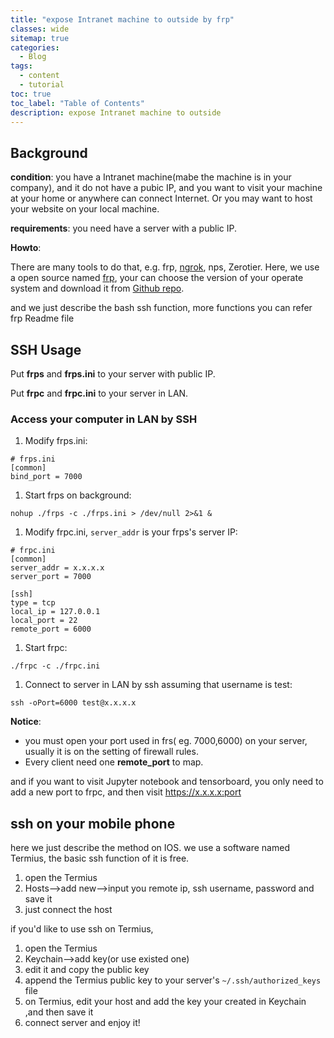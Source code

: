 ```yaml
---
title: "expose Intranet machine to outside by frp"
classes: wide
sitemap: true
categories:
  - Blog
tags:
  - content
  - tutorial
toc: true
toc_label: "Table of Contents"
description: expose Intranet machine to outside
---
```


## Background

**condition**: you have a Intranet machine(mabe the machine is in your company), and it do not have a pubic IP, and you want to visit your machine at your home or anywhere can connect Internet. Or you may want to host your website on your local machine.

**requirements**: you need have a server with a public IP.

**Howto**:

There are many tools to do that, e.g. frp, [ngrok](<https://ngrok.com/>), nps, Zerotier. Here, we use a open source named [frp](<https://github.com/fatedier/frp>),   your can choose the version of your operate system and download it from [Github repo](https://github.com/fatedier/frp/releases).

and we just describe the bash ssh function, more functions you can refer frp Readme file

## SSH Usage

Put **frps** and **frps.ini** to your server with public IP.

Put **frpc** and **frpc.ini** to your server in LAN.

### Access your computer in LAN by SSH

1. Modify frps.ini:

```
# frps.ini
[common]
bind_port = 7000
```

1. Start frps on background:

```
nohup ./frps -c ./frps.ini > /dev/null 2>&1 &
```

1. Modify frpc.ini, `server_addr` is your frps's server IP:

```
# frpc.ini
[common]
server_addr = x.x.x.x
server_port = 7000

[ssh]
type = tcp
local_ip = 127.0.0.1
local_port = 22
remote_port = 6000
```

1. Start frpc:

```
./frpc -c ./frpc.ini
```

1. Connect to server in LAN by ssh assuming that username is test:

```
ssh -oPort=6000 test@x.x.x.x
```

**Notice**: 

* you must open your port used in frs( eg. 7000,6000) on your server, usually it is on the setting of firewall rules.
* Every client need one **remote_port** to map.

and if you want to visit Jupyter notebook and tensorboard, you only need to add a new port to frpc, and then visit https://x.x.x.x:port

## ssh on your mobile phone

here we just describe the method on IOS. we use a software named Termius, the basic ssh function of it is free.

1. open the Termius
2. Hosts—>add new—->input you remote ip, ssh username, password and save it
3. just connect the host

if you'd like to use ssh on Termius,  

1. open the Termius
2. Keychain—>add key(or use existed one)
3. edit it and copy the public key 
4. append the Termius public key  to your server's `~/.ssh/authorized_keys` file
5. on Termius, edit your host and add the key your created in Keychain ,and then save it
6. connect server and enjoy it!

